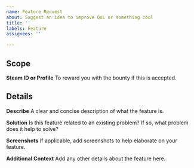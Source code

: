 ```yaml
---
name: Feature Request
about: Suggest an idea to improve QoL or something cool
title: ''
labels: Feature
assignees: ''

---
```


## Scope

**Steam ID or Profile**
To reward you with the bounty if this is accepted.

## Details

**Describe**
A clear and concise description of what the feature is.

**Solution**
Is this feature related to an existing problem? If so, what problem does it help to solve?

**Screenshots**
If applicable, add screenshots to help elaborate on your feature.

**Additional Context**
Add any other details about the feature here.
